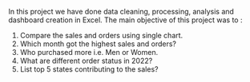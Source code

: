 In this project we have done data cleaning, processing, analysis and dashboard creation in Excel. 
The main objective of this project was to :
1) Compare the sales and orders using single chart.
2) Which month got the highest sales and orders?
3) Who purchased more i.e. Men or Women.
4) What are different order status in 2022?
5) List top 5 states contributing to the sales?
